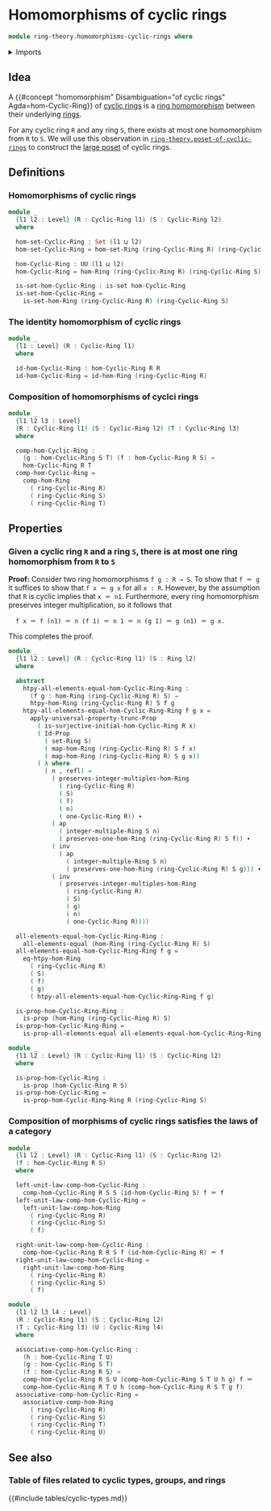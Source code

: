 # Homomorphisms of cyclic rings

```agda
module ring-theory.homomorphisms-cyclic-rings where
```

<details><summary>Imports</summary>

```agda
open import foundation.action-on-identifications-functions
open import foundation.dependent-pair-types
open import foundation.identity-types
open import foundation.propositional-truncations
open import foundation.propositions
open import foundation.sets
open import foundation.universe-levels

open import ring-theory.cyclic-rings
open import ring-theory.homomorphisms-rings
open import ring-theory.integer-multiples-of-elements-rings
open import ring-theory.rings
```

</details>

## Idea

A
{{#concept "homomorphism" Disambiguation="of cyclic rings" Agda=hom-Cyclic-Ring}}
of [cyclic rings](ring-theory.cyclic-rings.md) is a
[ring homomorphism](ring-theory.homomorphisms-rings.md) between their underlying
[rings](ring-theory.rings.md).

For any cyclic ring `R` and any ring `S`, there exists at most one homomorphism
from `R` to `S`. We will use this observation in
[`ring-theory.poset-of-cyclic-rings`](ring-theory.poset-of-cyclic-rings.md) to
construct the [large poset](order-theory.large-posets.md) of cyclic rings.

## Definitions

### Homomorphisms of cyclic rings

```agda
module _
  {l1 l2 : Level} (R : Cyclic-Ring l1) (S : Cyclic-Ring l2)
  where

  hom-set-Cyclic-Ring : Set (l1 ⊔ l2)
  hom-set-Cyclic-Ring = hom-set-Ring (ring-Cyclic-Ring R) (ring-Cyclic-Ring S)

  hom-Cyclic-Ring : UU (l1 ⊔ l2)
  hom-Cyclic-Ring = hom-Ring (ring-Cyclic-Ring R) (ring-Cyclic-Ring S)

  is-set-hom-Cyclic-Ring : is-set hom-Cyclic-Ring
  is-set-hom-Cyclic-Ring =
    is-set-hom-Ring (ring-Cyclic-Ring R) (ring-Cyclic-Ring S)
```

### The identity homomorphism of cyclic rings

```agda
module _
  {l1 : Level} (R : Cyclic-Ring l1)
  where

  id-hom-Cyclic-Ring : hom-Cyclic-Ring R R
  id-hom-Cyclic-Ring = id-hom-Ring (ring-Cyclic-Ring R)
```

### Composition of homomorphisms of cyclci rings

```agda
module _
  {l1 l2 l3 : Level}
  (R : Cyclic-Ring l1) (S : Cyclic-Ring l2) (T : Cyclic-Ring l3)
  where

  comp-hom-Cyclic-Ring :
    (g : hom-Cyclic-Ring S T) (f : hom-Cyclic-Ring R S) →
    hom-Cyclic-Ring R T
  comp-hom-Cyclic-Ring =
    comp-hom-Ring
      ( ring-Cyclic-Ring R)
      ( ring-Cyclic-Ring S)
      ( ring-Cyclic-Ring T)
```

## Properties

### Given a cyclic ring `R` and a ring `S`, there is at most one ring homomorphism from `R` to `S`

**Proof:** Consider two ring homomorphisms `f g : R → S`. To show that `f ＝ g`
it suffices to show that `f x ＝ g x` for all `x : R`. However, by the
assumption that `R` is cyclic implies that `x ＝ n1`. Furthermore, every ring
homomorphism preserves integer multiplication, so it follows that

```text
  f x ＝ f (n1) ＝ n (f 1) ＝ n 1 ＝ n (g 1) ＝ g (n1) ＝ g x.
```

This completes the proof.

```agda
module _
  {l1 l2 : Level} (R : Cyclic-Ring l1) (S : Ring l2)
  where

  abstract
    htpy-all-elements-equal-hom-Cyclic-Ring-Ring :
      (f g : hom-Ring (ring-Cyclic-Ring R) S) →
      htpy-hom-Ring (ring-Cyclic-Ring R) S f g
    htpy-all-elements-equal-hom-Cyclic-Ring-Ring f g x =
      apply-universal-property-trunc-Prop
        ( is-surjective-initial-hom-Cyclic-Ring R x)
        ( Id-Prop
          ( set-Ring S)
          ( map-hom-Ring (ring-Cyclic-Ring R) S f x)
          ( map-hom-Ring (ring-Cyclic-Ring R) S g x))
        ( λ where
          ( n , refl) →
            ( preserves-integer-multiples-hom-Ring
              ( ring-Cyclic-Ring R)
              ( S)
              ( f)
              ( n)
              ( one-Cyclic-Ring R)) ∙
            ( ap
              ( integer-multiple-Ring S n)
              ( preserves-one-hom-Ring (ring-Cyclic-Ring R) S f)) ∙
            ( inv
              ( ap
                ( integer-multiple-Ring S n)
                ( preserves-one-hom-Ring (ring-Cyclic-Ring R) S g))) ∙
            ( inv
              ( preserves-integer-multiples-hom-Ring
                ( ring-Cyclic-Ring R)
                ( S)
                ( g)
                ( n)
                ( one-Cyclic-Ring R))))

  all-elements-equal-hom-Cyclic-Ring-Ring :
    all-elements-equal (hom-Ring (ring-Cyclic-Ring R) S)
  all-elements-equal-hom-Cyclic-Ring-Ring f g =
    eq-htpy-hom-Ring
      ( ring-Cyclic-Ring R)
      ( S)
      ( f)
      ( g)
      ( htpy-all-elements-equal-hom-Cyclic-Ring-Ring f g)

  is-prop-hom-Cyclic-Ring-Ring :
    is-prop (hom-Ring (ring-Cyclic-Ring R) S)
  is-prop-hom-Cyclic-Ring-Ring =
    is-prop-all-elements-equal all-elements-equal-hom-Cyclic-Ring-Ring

module _
  {l1 l2 : Level} (R : Cyclic-Ring l1) (S : Cyclic-Ring l2)
  where

  is-prop-hom-Cyclic-Ring :
    is-prop (hom-Cyclic-Ring R S)
  is-prop-hom-Cyclic-Ring =
    is-prop-hom-Cyclic-Ring-Ring R (ring-Cyclic-Ring S)
```

### Composition of morphisms of cyclic rings satisfies the laws of a category

```agda
module _
  {l1 l2 : Level} (R : Cyclic-Ring l1) (S : Cyclic-Ring l2)
  (f : hom-Cyclic-Ring R S)
  where

  left-unit-law-comp-hom-Cyclic-Ring :
    comp-hom-Cyclic-Ring R S S (id-hom-Cyclic-Ring S) f ＝ f
  left-unit-law-comp-hom-Cyclic-Ring =
    left-unit-law-comp-hom-Ring
      ( ring-Cyclic-Ring R)
      ( ring-Cyclic-Ring S)
      ( f)

  right-unit-law-comp-hom-Cyclic-Ring :
    comp-hom-Cyclic-Ring R R S f (id-hom-Cyclic-Ring R) ＝ f
  right-unit-law-comp-hom-Cyclic-Ring =
    right-unit-law-comp-hom-Ring
      ( ring-Cyclic-Ring R)
      ( ring-Cyclic-Ring S)
      ( f)

module _
  {l1 l2 l3 l4 : Level}
  (R : Cyclic-Ring l1) (S : Cyclic-Ring l2)
  (T : Cyclic-Ring l3) (U : Cyclic-Ring l4)
  where

  associative-comp-hom-Cyclic-Ring :
    (h : hom-Cyclic-Ring T U)
    (g : hom-Cyclic-Ring S T)
    (f : hom-Cyclic-Ring R S) →
    comp-hom-Cyclic-Ring R S U (comp-hom-Cyclic-Ring S T U h g) f ＝
    comp-hom-Cyclic-Ring R T U h (comp-hom-Cyclic-Ring R S T g f)
  associative-comp-hom-Cyclic-Ring =
    associative-comp-hom-Ring
      ( ring-Cyclic-Ring R)
      ( ring-Cyclic-Ring S)
      ( ring-Cyclic-Ring T)
      ( ring-Cyclic-Ring U)
```

## See also

### Table of files related to cyclic types, groups, and rings

{{#include tables/cyclic-types.md}}
